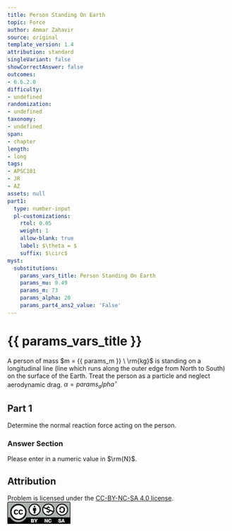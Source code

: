```yaml
---
title: Person Standing On Earth
topic: Force
author: Ammar Zahavir
source: original
template_version: 1.4
attribution: standard
singleVariant: false
showCorrectAnswer: false
outcomes:
- 6.6.2.0
difficulty:
- undefined
randomization:
- undefined
taxonomy:
- undefined
span:
- chapter
length:
- long
tags:
- APSC181
- JR
- AZ
assets: null
part1:
  type: number-input
  pl-customizations:
    rtol: 0.05
    weight: 1
    allow-blank: true
    label: $\theta = $
    suffix: $\circ$
myst:
  substitutions:
    params_vars_title: Person Standing On Earth
    params_mu: 0.49
    params_m: 73
    params_alpha: 20
    params_part4_ans2_value: 'False'
---
```

# {{ params_vars_title }}
A person of mass $m = {{ params_m }} \ \rm{kg}$ is standing on a longitudinal line (line which runs along the outer edge from North to South) on the surface of the Earth.
Treat the person as a particle and neglect aerodynamic drag.
$\alpha = {{ params_alpha }}^{\circ}$

## Part 1

Determine the normal reaction force acting on the person.

### Answer Section

Please enter in a numeric value in $\rm{N}$.

## Attribution

Problem is licensed under the [CC-BY-NC-SA 4.0 license](https://creativecommons.org/licenses/by-nc-sa/4.0/).<br> ![The Creative Commons 4.0 license requiring attribution-BY, non-commercial-NC, and share-alike-SA license.](https://raw.githubusercontent.com/firasm/bits/master/by-nc-sa.png)